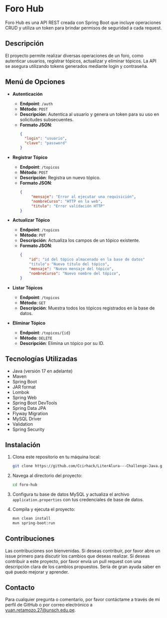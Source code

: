 # Foro Hub

Foro Hub es una API REST creada con Spring Boot que incluye operaciones CRUD y utiliza un token para brindar permisos de seguridad a cada request.

## Descripción

El proyecto permite realizar diversas operaciones de un foro, como autenticar usuarios, registrar tópicos, actualizar y eliminar tópicos. La API se asegura utilizando tokens 
generados mediante login y contraseña.

## Menú de Opciones

- **Autenticación**
  - **Endpoint**: `/auth`
  - **Método**: `POST`
  - **Descripción**: Autentica al usuario y genera un token para su uso en solicitudes subsecuentes.
  - **Formato JSON**:
    ```json
    {
      "login": "usuario",
      "clave": "password"
    }
    ```

- **Registrar Tópico**
  - **Endpoint**: `/topicos`
  - **Método**: `POST`
  - **Descripción**: Registra un nuevo tópico.
  - **Formato JSON**:
    ```json
    {
	     "mensaje": "Error al ejecutar una requisición",
	     "nombreCurso": "HTTP en la web",
	     "titulo": "Error validación HTTP"
    }
    ```

- **Actualizar Tópico**
  - **Endpoint**: `/topicos`
  - **Método**: `PUT`
  - **Descripción**: Actualiza los campos de un tópico existente.
  - **Formato JSON**:
    ```json
    {
        "id": "id del tópico almacenado en la base de datos"
        "titulo": "Nuevo título del tópico",
        "mensaje": "Nuevo mensaje del tópico",
    	"nombreCurso": "Nuevo nombre del tópico",
    }
    ```
- **Listar Tópicos**
  - **Endpoint**: `/topicos`
  - **Método**: `GET`
  - **Descripción**: Muestra todos los tópicos registrados en la base de datos.
    
- **Eliminar Tópico**
  - **Endpoint**: `/topicos/{id}`
  - **Método**: `DELETE`
  - **Descripción**: Elimina un tópico por su ID.

## Tecnologías Utilizadas

- Java (versión 17 en adelante)
- Maven
- Spring Boot
- JAR format
- Lombok
- Spring Web
- Spring Boot DevTools
- Spring Data JPA
- Flyway Migration
- MySQL Driver
- Validation
- Spring Security

## Instalación

1. Clona este repositorio en tu máquina local:
    ```bash
    git clone https://github.com/Ccirhack/LiterAlura---Challenge-Java.git
    ```

2. Navega al directorio del proyecto:
    ```bash
    cd foro-hub
    ```

3. Configura tu base de datos MySQL y actualiza el archivo `application.properties` con tus credenciales de base de datos.

4. Compila y ejecuta el proyecto:
    ```bash
    mvn clean install
    mvn spring-boot:run
    ```

## Contribuciones

Las contribuciones son bienvenidas. Si deseas contribuir, por favor abre un issue primero para discutir los cambios que deseas realizar. Si deseas contribuir a este proyecto, por favor envía un pull request con una descripción clara de los cambios propuestos. Sería de gran ayuda saber en qué puedo mejorar y aprender.

## Contacto

Para cualquier pregunta o comentario, por favor contáctame a través de mi perfil de GitHub o por correo electrónico a yuan.retamozo.27@unsch.edu.pe.
